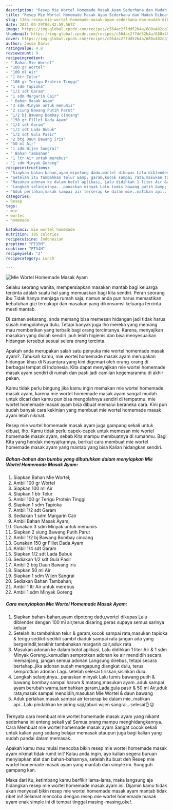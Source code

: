 ```yaml
---
description: "Resep Mie Wortel Homemade Masak Ayam Sederhana dan Mudah Dibuat"
title: "Resep Mie Wortel Homemade Masak Ayam Sederhana dan Mudah Dibuat"
slug: 1304-resep-mie-wortel-homemade-masak-ayam-sederhana-dan-mudah-dibuat
date: 2021-04-29T06:42:59.567Z
image: https://img-global.cpcdn.com/recipes/c564ac2f7dd52b4a/680x482cq70/mie-wortel-homemade-masak-ayam-foto-resep-utama.jpg
thumbnail: https://img-global.cpcdn.com/recipes/c564ac2f7dd52b4a/680x482cq70/mie-wortel-homemade-masak-ayam-foto-resep-utama.jpg
cover: https://img-global.cpcdn.com/recipes/c564ac2f7dd52b4a/680x482cq70/mie-wortel-homemade-masak-ayam-foto-resep-utama.jpg
author: Jesse Davis
ratingvalue: 4.8
reviewcount: 9
recipeingredient:
- " Bahan Mie Wortel"
- "100 gr Wortel"
- "100 ml Air"
- "1 btr Telur"
- "100 gr Terigu Protein Tinggi"
- "1 sdm Tapioka"
- "1/2 sdt Garam"
- "1 sdm Margarin Cair"
- " Bahan Masak Ayam"
- "3 sdm Minyak untuk menumis"
- "2 siung Bawang Putih Parut"
- "1/2 bj Bawang Bombay cincang"
- "150 gr Fillet Dada Ayam"
- "1/4 sdt Garam"
- "1/2 sdt Lada Bubuk"
- "1/2 sdt Gula Pasir"
- "2 btg Daun Bawang iris"
- "50 ml Air"
- "1 sdm Wijen Sangrai"
- " Bahan Tambahan"
- "1 ltr Air untuk merebus"
- "1 sdm Minyak Goreng"
recipeinstructions:
- "Siapkan bahan-bahan,ayam dipotong dadu,wortel dikupas Lalu diblender dengan 100 ml air,terus disaring,peras supaya semua sarinya keluar"
- "Setelah itu tambahkan telur &amp; garam,kocok sampai rata,masukan tapioka &amp; terigu sedikit-sedikit sambil diaduk sampai rata jangan ada yang bergerindil,terakhir tambahakan margarin cair,aduk rata"
- "Masukan adonan ke dalam botol aplikasi, Lalu didihkan 1 liter Air &amp; 1 sdm Minyak Goreng..kemudian semprotkan adonan ke air mendidih secara memanjang, jangan semua adonan Langsung direbus, tetapi secara bertahap..jika adonan sudah mengapung diangkat dulu, terus semprotkan adonan Lagi..setelah selesai tiriskan,sisihkan dulu."
- "Langkah selanjutnya...panaskan minyak Lalu tumis bawang putih &amp; bawang bombay sampai harum &amp; matang,masukan ayam..aduk sampai ayam berubah warna,tambahkan garam,Lada,gula pasir &amp; 50 ml Air,aduk rata,masak sampai mendidih,masukan Mie Wortel &amp; daun bawang"
- "Aduk perlahan,masak sampai air terserap ke dalam mie..matikan api...Lalu pindahkan ke piring saji,taburi wijen sangrai...selesai👌😉"
categories:
- Resep
tags:
- mie
- wortel
- homemade

katakunci: mie wortel homemade 
nutrition: 195 calories
recipecuisine: Indonesian
preptime: "PT35M"
cooktime: "PT34M"
recipeyield: "2"
recipecategory: Lunch

---
```



![Mie Wortel Homemade Masak Ayam](https://img-global.cpcdn.com/recipes/c564ac2f7dd52b4a/680x482cq70/mie-wortel-homemade-masak-ayam-foto-resep-utama.jpg)

Selaku seorang wanita, mempersiapkan masakan mantab bagi keluarga tercinta adalah suatu hal yang memuaskan bagi kita sendiri. Peran seorang ibu Tidak hanya menjaga rumah saja, namun anda pun harus memastikan kebutuhan gizi tercukupi dan masakan yang dikonsumsi keluarga tercinta mesti mantab.

Di zaman  sekarang, anda memang bisa memesan hidangan jadi tidak harus susah mengolahnya dulu. Tetapi banyak juga lho mereka yang memang mau memberikan yang terbaik bagi orang tercintanya. Karena, menyajikan masakan yang diolah sendiri jauh lebih higienis dan bisa menyesuaikan hidangan tersebut sesuai selera orang tercinta. 



Apakah anda merupakan salah satu penyuka mie wortel homemade masak ayam?. Tahukah kamu, mie wortel homemade masak ayam merupakan hidangan khas di Nusantara yang kini digemari oleh orang-orang di berbagai tempat di Indonesia. Kita dapat menyajikan mie wortel homemade masak ayam sendiri di rumah dan pasti jadi camilan kegemaranmu di akhir pekan.

Kamu tidak perlu bingung jika kamu ingin memakan mie wortel homemade masak ayam, karena mie wortel homemade masak ayam sangat mudah untuk dicari dan kamu pun bisa mengolahnya sendiri di tempatmu. mie wortel homemade masak ayam bisa dibuat memalui beraneka cara. Kini pun sudah banyak cara kekinian yang membuat mie wortel homemade masak ayam lebih nikmat.

Resep mie wortel homemade masak ayam juga gampang sekali untuk dibuat, lho. Kamu tidak perlu capek-capek untuk memesan mie wortel homemade masak ayam, sebab Kita mampu membuatnya di rumahmu. Bagi Kita yang hendak menyajikannya, berikut cara membuat mie wortel homemade masak ayam yang mantab yang bisa Kalian hidangkan sendiri.

<!--inarticleads1-->

##### Bahan-bahan dan bumbu yang dibutuhkan dalam menyiapkan Mie Wortel Homemade Masak Ayam:

1. Siapkan  Bahan Mie Wortel;
1. Ambil 100 gr Wortel
1. Siapkan 100 ml Air
1. Siapkan 1 btr Telur
1. Ambil 100 gr Terigu Protein Tinggi
1. Siapkan 1 sdm Tapioka
1. Ambil 1/2 sdt Garam
1. Sediakan 1 sdm Margarin Cair
1. Ambil  Bahan Masak Ayam;
1. Gunakan 3 sdm Minyak untuk menumis
1. Siapkan 2 siung Bawang Putih Parut
1. Ambil 1/2 bj Bawang Bombay cincang
1. Gunakan 150 gr Fillet Dada Ayam
1. Ambil 1/4 sdt Garam
1. Siapkan 1/2 sdt Lada Bubuk
1. Sediakan 1/2 sdt Gula Pasir
1. Ambil 2 btg Daun Bawang iris
1. Siapkan 50 ml Air
1. Siapkan 1 sdm Wijen Sangrai
1. Sediakan  Bahan Tambahan;
1. Ambil 1 ltr Air untuk merebus
1. Ambil 1 sdm Minyak Goreng




<!--inarticleads2-->

##### Cara menyiapkan Mie Wortel Homemade Masak Ayam:

1. Siapkan bahan-bahan,ayam dipotong dadu,wortel dikupas Lalu diblender dengan 100 ml air,terus disaring,peras supaya semua sarinya keluar
1. Setelah itu tambahkan telur &amp; garam,kocok sampai rata,masukan tapioka &amp; terigu sedikit-sedikit sambil diaduk sampai rata jangan ada yang bergerindil,terakhir tambahakan margarin cair,aduk rata
1. Masukan adonan ke dalam botol aplikasi, Lalu didihkan 1 liter Air &amp; 1 sdm Minyak Goreng..kemudian semprotkan adonan ke air mendidih secara memanjang, jangan semua adonan Langsung direbus, tetapi secara bertahap..jika adonan sudah mengapung diangkat dulu, terus semprotkan adonan Lagi..setelah selesai tiriskan,sisihkan dulu.
1. Langkah selanjutnya...panaskan minyak Lalu tumis bawang putih &amp; bawang bombay sampai harum &amp; matang,masukan ayam..aduk sampai ayam berubah warna,tambahkan garam,Lada,gula pasir &amp; 50 ml Air,aduk rata,masak sampai mendidih,masukan Mie Wortel &amp; daun bawang
1. Aduk perlahan,masak sampai air terserap ke dalam mie..matikan api...Lalu pindahkan ke piring saji,taburi wijen sangrai...selesai👌😉




Ternyata cara membuat mie wortel homemade masak ayam yang nikamt sederhana ini enteng sekali ya! Semua orang mampu menghidangkannya. Cara Membuat mie wortel homemade masak ayam Sangat cocok sekali untuk kalian yang sedang belajar memasak ataupun juga bagi kalian yang sudah pandai dalam memasak.

Apakah kamu mau mulai mencoba bikin resep mie wortel homemade masak ayam nikmat tidak rumit ini? Kalau anda ingin, ayo kalian segera buruan menyiapkan alat dan bahan-bahannya, setelah itu buat deh Resep mie wortel homemade masak ayam yang mantab dan simple ini. Sungguh gampang kan. 

Maka dari itu, ketimbang kamu berfikir lama-lama, maka langsung aja hidangkan resep mie wortel homemade masak ayam ini. Dijamin kamu tiidak akan menyesal bikin resep mie wortel homemade masak ayam mantab tidak ribet ini! Selamat mencoba dengan resep mie wortel homemade masak ayam enak simple ini di tempat tinggal masing-masing,oke!.

